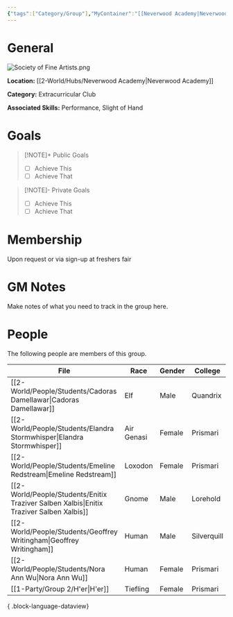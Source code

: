```yaml
---
{"tags":["Category/Group"],"MyContainer":"[[Neverwood Academy|Neverwood Academy]]","MyCategory":"Extracurricular Club","image":"Society of Fine Artists.png","obsidianUIMode":"preview","leaders":null,"staff":null,"members":null,"initiates":["Cadoras Damellawar"],"primary_contact":null,"Skill1":"Performance","Skill2":"Slight of Hand","dg-publish":true,"dg-path":"World/Groups/Extracurricular Club/Distinguished Society of Fine Artists.md","permalink":"/world/groups/extracurricular-club/distinguished-society-of-fine-artists/","dgPassFrontmatter":true,"updated":"2025-09-29T12:28:02.000+01:00"}
---
```



# General

![Society of Fine Artists.png](/img/user/z_Assets/Extracurriculars/Society%20of%20Fine%20Artists.png)

**Location:** [[2-World/Hubs/Neverwood Academy\|Neverwood Academy]]

**Category:** Extracurricular Club

**Associated Skills:** Performance, Slight of Hand

# Goals

> [!NOTE]+ Public Goals
> - [ ] Achieve This
> - [ ] Achieve That

> [!NOTE]- Private Goals
> - [ ] Achieve This
> - [ ] Achieve That

# Membership
Upon request or via sign-up at freshers fair

# GM Notes

Make notes of what you need to track in the group here. 


# People

The following people are members of this group.  

| File                                                                                        | Race       | Gender | College     |
| ------------------------------------------------------------------------------------------- | ---------- | ------ | ----------- |
| [[2-World/People/Students/Cadoras Damellawar\|Cadoras Damellawar]]                       | Elf        | Male   | Quandrix    |
| [[2-World/People/Students/Elandra Stormwhisper\|Elandra Stormwhisper]]                   | Air Genasi | Female | Prismari    |
| [[2-World/People/Students/Emeline Redstream\|Emeline Redstream]]                         | Loxodon    | Female | Prismari    |
| [[2-World/People/Students/Enitix Traziver Salben Xalbis\|Enitix Traziver Salben Xalbis]] | Gnome      | Male   | Lorehold    |
| [[2-World/People/Students/Geoffrey Writingham\|Geoffrey Writingham]]                     | Human      | Male   | Silverquill |
| [[2-World/People/Students/Nora Ann Wu\|Nora Ann Wu]]                                     | Human      | Female | Prismari    |
| [[1-Party/Group 2/H'er\|H'er]]                                                           | Tiefling   | Female | Prismari    |

{ .block-language-dataview}

